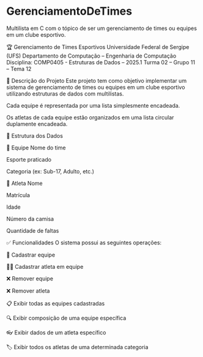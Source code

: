 # GerenciamentoDeTimes
Multilista em C com o tópico de ser um gerenciamento de times ou equipes em um clube esportivo.


🏆 Gerenciamento de Times Esportivos
Universidade Federal de Sergipe (UFS)
Departamento de Computação – Engenharia de Computação
Disciplina: COMP0405 - Estruturas de Dados – 2025.1
Turma 02 – Grupo 11 – Tema 12

📌 Descrição do Projeto
Este projeto tem como objetivo implementar um sistema de gerenciamento de times ou equipes em um clube esportivo utilizando estruturas de dados com multilistas.

Cada equipe é representada por uma lista simplesmente encadeada.

Os atletas de cada equipe estão organizados em uma lista circular duplamente encadeada.

🧠 Estrutura dos Dados

📁 Equipe
Nome do time

Esporte praticado

Categoria (ex: Sub-17, Adulto, etc.)

👤 Atleta
Nome

Matrícula

Idade

Número da camisa

Quantidade de faltas

✅ Funcionalidades
O sistema possui as seguintes operações:

📌 Cadastrar equipe

🧍‍♂️ Cadastrar atleta em equipe

❌ Remover equipe

❌ Remover atleta

📋 Exibir todas as equipes cadastradas

🔍 Exibir composição de uma equipe específica

👓 Exibir dados de um atleta específico

🏷️ Exibir todos os atletas de uma determinada categoria
